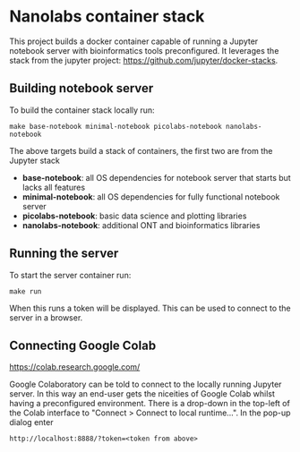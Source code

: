 
# Nanolabs container stack

This project builds a docker container capable of running a Jupyter notebook
server with bioinformatics tools preconfigured. It leverages the stack
from the jupyter project: https://github.com/jupyter/docker-stacks.


## Building notebook server

To build the container stack locally run:

```
make base-notebook minimal-notebook picolabs-notebook nanolabs-notebook
```

The above targets build a stack of containers, the first two are from the
Jupyter stack

* **base-notebook**:
all OS dependencies for notebook server that starts but lacks all features
* **minimal-notebook**:
all OS dependencies for fully functional notebook server
* **picolabs-notebook**: 
basic data science and plotting libraries
* **nanolabs-notebook**:
additional ONT and bioinformatics libraries

## Running the server

To start the server container run:

```
make run
```

When this runs a token will be displayed. This can be used to connect
to the server in a browser.

## Connecting Google Colab

https://colab.research.google.com/

Google Colaboratory can be told to connect to the locally running Jupyter
server. In this way an end-user gets the niceities of Google Colab whilst
having a preconfigured environment. There is a drop-down in the top-left
of the Colab interface to "Connect > Connect to local runtime...". In the
pop-up dialog enter

`http://localhost:8888/?token=<token from above>`


